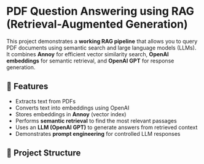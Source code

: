 # PDF Question Answering using RAG (Retrieval-Augmented Generation)

This project demonstrates a **working RAG pipeline** that allows you to query PDF documents using semantic search and large language models (LLMs).  
It combines **Annoy** for efficient vector similarity search, **OpenAI embeddings** for semantic retrieval, and **OpenAI GPT** for response generation.

## 🚀 Features
- Extracts text from PDFs
- Converts text into embeddings using OpenAI
- Stores embeddings in **Annoy** (vector index)
- Performs **semantic retrieval** to find the most relevant passages
- Uses an **LLM (OpenAI GPT)** to generate answers from retrieved context
- Demonstrates **prompt engineering** for controlled LLM responses

## 📂 Project Structure
